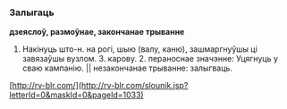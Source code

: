 ### Залыгаць
**дзеяслоў, размоўнае, закончанае трыванне**

1. Накінуць што-н. на рогі, шыю (валу, каню), зашмаргнуўшы ці завязаўшы вузлом. З. карову. 2. пераноснае значэнне: Уцягнуць у сваю кампанію. || незакончанае трыванне: залыгваць.

<a rel="author">[http://rv-blr.com/](http://rv-blr.com/slounik.jsp?letterId=0&maskId=0&pageId=1033)</a>
